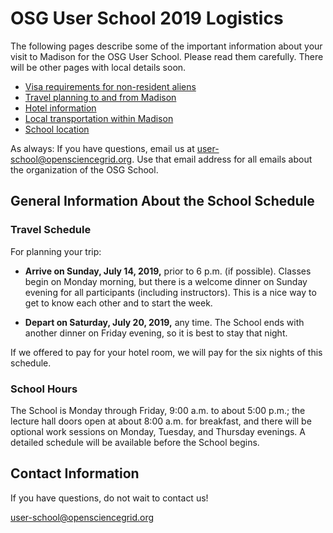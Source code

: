 # OSG User School 2019 Logistics

The following pages describe some of the important information about your visit to Madison for the OSG User School.
Please read them carefully.  There will be other pages with local details soon.

- [Visa requirements for non-resident aliens](/logistics/personal-info)
- [Travel planning to and from Madison](/logistics/travel)
- [Hotel information](/logistics/hotel)
- [Local transportation within Madison](/logistics/local-transportation)
- [School location](/logistics/location)

As always: If you have questions, email us at <user-school@opensciencegrid.org>.  Use that email address for all emails
about the organization of the OSG School.

## General Information About the School Schedule

### Travel Schedule

For planning your trip:

- **Arrive on Sunday, July 14, 2019,** prior to 6 p.m. (if possible).  Classes begin on Monday morning, but there is a
  welcome dinner on Sunday evening for all participants (including instructors).  This is a nice way to get to know each
  other and to start the week.

<!-- -->

- **Depart on Saturday, July 20, 2019,** any time.  The School ends with another dinner on Friday evening, so it is best
  to stay that night.

If we offered to pay for your hotel room, we will pay for the six nights of this schedule.

### School Hours

The School is Monday through Friday, 9:00 a.m. to about 5:00 p.m.; the lecture hall doors open at about 8:00 a.m. for
breakfast, and there will be optional work sessions on Monday, Tuesday, and Thursday evenings.  A detailed schedule will
be available before the School begins.

## Contact Information

If you have questions, do not wait to contact us!

<user-school@opensciencegrid.org>
